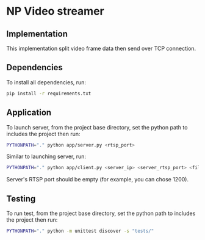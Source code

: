 # NP Video streamer

## Implementation

This implementation split video frame data then send over TCP connection.

## Dependencies
To install all dependencies, run:
```sh
pip install -r requirements.txt
```

## Application

To launch server, from the project base directory, set the python
path to includes the project then run:
```sh
PYTHONPATH="." python app/server.py <rtsp_port>
```

Similar to launching server, run:
```sh
PYTHONPATH="." python app/client.py <server_ip> <server_rtsp_port> <filename>
```

Server's RTSP port should be empty (for example, you can chose 1200).

## Testing
To run test, from the project base directory, set the python
path to includes the project then run:
```sh
PYTHONPATH="." python -m unittest discover -s "tests/"
```